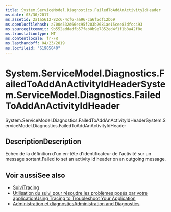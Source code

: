 ```yaml
---
title: System.ServiceModel.Diagnostics.FailedToAddAnActivityIdHeader
ms.date: 03/30/2017
ms.assetid: 2a1a5612-82c6-4cf6-aa96-ca6f5df12b69
ms.openlocfilehash: a700e532d66ec95f203b2681ae15cee83dfcc493
ms.sourcegitcommit: 9b552addadfb57fab0b9e7852ed4f1f1b8a42f8e
ms.translationtype: MT
ms.contentlocale: fr-FR
ms.lasthandoff: 04/23/2019
ms.locfileid: "61905040"
---
```

# <a name="systemservicemodeldiagnosticsfailedtoaddanactivityidheader"></a><span data-ttu-id="4526e-102">System.ServiceModel.Diagnostics.FailedToAddAnActivityIdHeader</span><span class="sxs-lookup"><span data-stu-id="4526e-102">System.ServiceModel.Diagnostics.FailedToAddAnActivityIdHeader</span></span>
<span data-ttu-id="4526e-103">System.ServiceModel.Diagnostics.FailedToAddAnActivityIdHeader</span><span class="sxs-lookup"><span data-stu-id="4526e-103">System.ServiceModel.Diagnostics.FailedToAddAnActivityIdHeader</span></span>  
  
## <a name="description"></a><span data-ttu-id="4526e-104">Description</span><span class="sxs-lookup"><span data-stu-id="4526e-104">Description</span></span>  
 <span data-ttu-id="4526e-105">Échec de la définition d'un en-tête d'identificateur de l'activité sur un message sortant.</span><span class="sxs-lookup"><span data-stu-id="4526e-105">Failed to set an activity id header on an outgoing message.</span></span>  
  
## <a name="see-also"></a><span data-ttu-id="4526e-106">Voir aussi</span><span class="sxs-lookup"><span data-stu-id="4526e-106">See also</span></span>

- [<span data-ttu-id="4526e-107">Suivi</span><span class="sxs-lookup"><span data-stu-id="4526e-107">Tracing</span></span>](../../../../../docs/framework/wcf/diagnostics/tracing/index.md)
- [<span data-ttu-id="4526e-108">Utilisation du suivi pour résoudre les problèmes posés par votre application</span><span class="sxs-lookup"><span data-stu-id="4526e-108">Using Tracing to Troubleshoot Your Application</span></span>](../../../../../docs/framework/wcf/diagnostics/tracing/using-tracing-to-troubleshoot-your-application.md)
- [<span data-ttu-id="4526e-109">Administration et diagnostics</span><span class="sxs-lookup"><span data-stu-id="4526e-109">Administration and Diagnostics</span></span>](../../../../../docs/framework/wcf/diagnostics/index.md)
